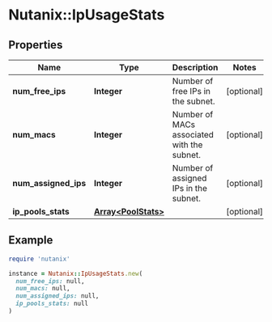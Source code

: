 # Nutanix::IpUsageStats

## Properties

| Name | Type | Description | Notes |
| ---- | ---- | ----------- | ----- |
| **num_free_ips** | **Integer** | Number of free IPs in the subnet. | [optional] |
| **num_macs** | **Integer** | Number of MACs associated with the subnet. | [optional] |
| **num_assigned_ips** | **Integer** | Number of assigned IPs in the subnet. | [optional] |
| **ip_pools_stats** | [**Array&lt;PoolStats&gt;**](PoolStats.md) |  | [optional] |

## Example

```ruby
require 'nutanix'

instance = Nutanix::IpUsageStats.new(
  num_free_ips: null,
  num_macs: null,
  num_assigned_ips: null,
  ip_pools_stats: null
)
```


